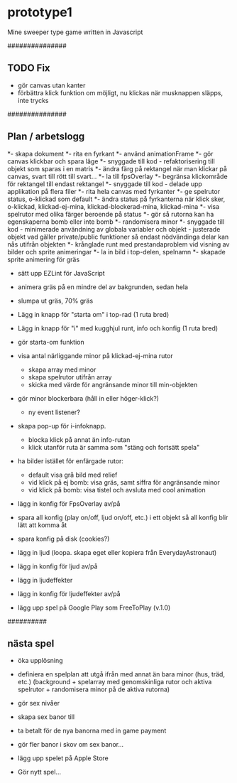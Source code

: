 # prototype1
Mine sweeper type game written in Javascript

###############
## TODO Fix
- gör canvas utan kanter
- förbättra klick funktion om möjligt, nu klickas när musknappen släpps, inte trycks


###############
## Plan / arbetslogg
*- skapa dokument
*- rita en fyrkant
*- använd animationFrame
*- gör canvas klickbar och spara läge
*- snyggade till kod
	- refaktorisering till objekt som sparas i en matris
*- ändra färg på rektangel när man klickar på canvas, svart till rött till svart...
*- la till fpsOverlay
*- begränsa klickområde för rektangel till endast rektangel
*- snyggade till kod
	- delade upp applikation på flera filer
*- rita hela canvas med fyrkanter
*- ge spelrutor status, o-klickad som default
*- ändra status på fyrkanterna när klick sker, o-klickad, klickad-ej-mina, klickad-blockerad-mina, klickad-mina
*- visa spelrutor med olika färger beroende på status
*- gör så rutorna kan ha egenskaperna bomb eller inte bomb
*- randomisera minor
*- snyggade till kod
	- minimerade användning av globala variabler och objekt
	- justerade objekt vad gäller private/public funktioner så endast nödvändinga delar kan nås utifrån objekten
*- krånglade runt med prestandaproblem vid visning av bilder och sprite animeringar
*- la in bild i top-delen, spelnamn
*- skapade sprite animering för gräs
- sätt upp EZLint för JavaScript
- animera gräs på en mindre del av bakgrunden, sedan hela
- slumpa ut gräs, 70% gräs

- Lägg in knapp för "starta om" i top-rad (1 ruta bred)
- Lägg in knapp för "i" med kugghjul runt, info och konfig (1 ruta bred)
- gör starta-om funktion
- visa antal närliggande minor på klickad-ej-mina rutor
	- skapa array med minor
	- skapa spelrutor utifrån array
	- skicka med värde för angränsande minor till min-objekten
- gör minor blockerbara (håll in eller höger-klick?)
	- ny event listener?
- skapa pop-up för i-infoknapp.
	- blocka klick på annat än info-rutan
	- klick utanför ruta är samma som "stäng och fortsätt spela"

- ha bilder istället för enfärgade rutor:
	- default visa grå bild med relief
	- vid klick på ej bomb: visa gräs, samt siffra för angränsande minor
	- vid klick på bomb: visa tistel och avsluta med cool animation

- lägg in konfig för FpsOverlay av/på
- spara all konfig (play on/off, ljud on/off, etc.) i ett objekt så all konfig blir lätt att komma åt
- spara konfig på disk (cookies?)
- lägg in ljud (loopa. skapa eget eller kopiera från EverydayAstronaut)
- lägg in konfig för ljud av/på
- lägg in ljudeffekter
- lägg in konfig för ljudeffekter av/på


- lägg upp spel på Google Play som FreeToPlay (v.1.0)



##########
## nästa spel
- öka upplösning

- definiera en spelplan att utgå ifrån med annat än bara minor (hus, träd, etc.)
	(background + spelarray med genomskinliga rutor och aktiva spelrutor + randomisera minor på de aktiva rutorna)
- gör sex nivåer

- skapa sex banor till
- ta betalt för de nya banorna med in game payment

- gör fler banor i skov om sex banor...
- lägg upp spelet på Apple Store

- Gör nytt spel...